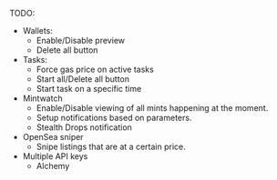 TODO:
* Wallets:
    * Enable/Disable preview
    * Delete all button
* Tasks:
  * Force gas price on active tasks
  * Start all/Delete all button
  * Start task on a specific time
* Mintwatch
  * Enable/Disable viewing of all mints happening at the moment.
  * Setup notifications based on parameters.
  * Stealth Drops notification
* OpenSea sniper
  * Snipe listings that are at a certain price.
* Multiple API keys
  * Alchemy